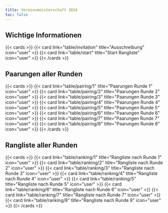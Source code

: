 ```yaml
---
title: Vereinsmeisterschaft 2024
toc: false
---
```



## Wichtige Informationen 
{{< cards >}}
  {{< card link="table/invitation" title="Ausschreibung" icon="user" >}}
  {{< card link="table/start" title="Start Rangliste" icon="user" >}}
{{< /cards >}}
## Paarungen aller Runden 

{{< cards >}}
  {{< card link="table/pairing/1" title="Paarungen Runde 1" icon="user" >}}
  {{< card link="table/pairing/2" title="Paarungen Runde 2" icon="user" >}}
  {{< card link="table/pairing/3" title="Paarungen Runde 3" icon="user" >}}
  {{< card link="table/pairing/4" title="Paarungen Runde 4" icon="user" >}}
  {{< card link="table/pairing/5" title="Paarungen Runde 5" icon="user" >}}
  {{< card link="table/pairing/6" title="Paarungen Runde 6" icon="user" >}}
  {{< card link="table/pairing/7" title="Paarungen Runde 7" icon="user" >}}
  {{< card link="table/pairing/8" title="Paarungen Runde 8" icon="user" >}}
{{< /cards >}}

## Rangliste aller Runden 

{{< cards >}}
  {{< card link="table/ranking/1" title="Rangliste nach Runde 1" icon="user" >}}
  {{< card link="table/ranking/2" title="Rangliste nach Runde 2" icon="user" >}}
  {{< card link="table/ranking/3" title="Rangliste nach Runde 3" icon="user" >}}
  {{< card link="table/ranking/4" title="Rangliste nach Runde 4" icon="user" >}}
  {{< card link="table/ranking/5" title="Rangliste nach Runde 5" icon="user" >}}
  {{< card link="table/ranking/6" title="Rangliste nach Runde 6" icon="user" >}}
  {{< card link="table/ranking/7" title="Rangliste nach Runde 7" icon="user" >}}
  {{< card link="table/ranking/8" title="Rangliste nach Runde 8" icon="user" >}}
{{< /cards >}}
